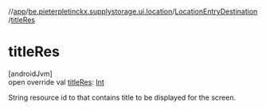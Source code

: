 //[app](../../../index.md)/[be.pieterpletinckx.supplystorage.ui.location](../index.md)/[LocationEntryDestination](index.md)/[titleRes](title-res.md)

# titleRes

[androidJvm]\
open override val [titleRes](title-res.md): [Int](https://kotlinlang.org/api/latest/jvm/stdlib/kotlin/-int/index.html)

String resource id to that contains title to be displayed for the screen.

